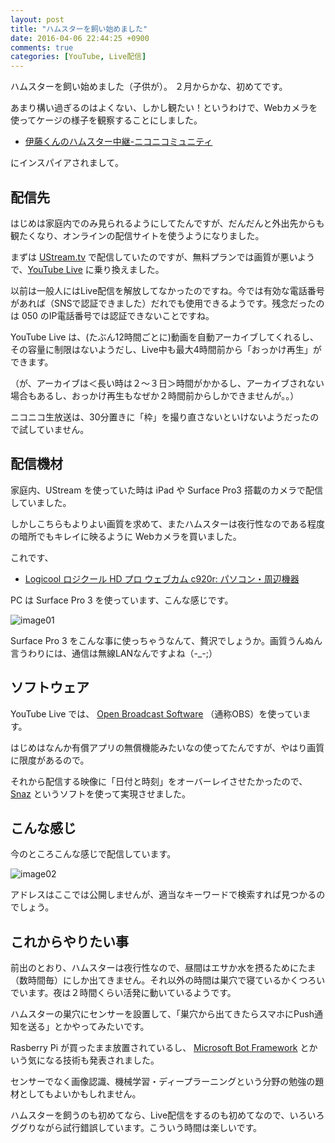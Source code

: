 ```yaml
---
layout: post
title: "ハムスターを飼い始めました"
date: 2016-04-06 22:44:25 +0900
comments: true
categories: [YouTube, Live配信]
---
```


ハムスターを飼い始めました（子供が）。
２月からかな、初めてです。

<!--more-->

あまり構い過ぎるのはよくない、しかし観たい！というわけで、Webカメラを使ってケージの様子を観察することにしました。

* [伊藤くんのハムスター中継-ニコニコミュニティ](http://com.nicovideo.jp/community/co2173122)

にインスパイアされまして。

## 配信先

はじめは家庭内でのみ見られるようにしてたんですが、だんだんと外出先からも観たくなり、オンラインの配信サイトを使うようになりました。

まずは [UStream.tv](http://www.ustream.tv/) で配信していたのですが、無料プランでは画質が悪いようで、[YouTube Live](https://www.youtube.com/live) に乗り換えました。

以前は一般人にはLive配信を解放してなかったのですね。今では有効な電話番号があれば（SNSで認証できました）だれでも使用できるようです。残念だったのは 050 のIP電話番号では認証できないことですね。

YouTube Live は、(たぶん12時間ごとに)動画を自動アーカイブしてくれるし、その容量に制限はないようだし、Live中も最大4時間前から「おっかけ再生」ができます。

（が、アーカイブは＜長い時は２〜３日＞時間がかかるし、アーカイブされない場合もあるし、おっかけ再生もなぜか２時間前からしかできませんが。。）

ニコニコ生放送は、30分置きに「枠」を撮り直さないといけないようだったので試していません。

## 配信機材

家庭内、UStream を使っていた時は iPad や Surface Pro3 搭載のカメラで配信していました。

しかしこちらもよりよい画質を求めて、またハムスターは夜行性なのである程度の暗所でもキレイに映るように Webカメラを買いました。

これです、

* [Logicool ロジクール HD プロ ウェブカム c920r: パソコン・周辺機器](http://www.amazon.co.jp/Logicool-%E3%83%AD%E3%82%B8%E3%82%AF%E3%83%BC%E3%83%AB-HD-%E3%82%A6%E3%82%A7%E3%83%96%E3%82%AB%E3%83%A0-c920r/dp/B0158F77Z2)

PC は Surface Pro 3 を使っています、こんな感じです。

![image01](https://pbs.twimg.com/media/CfB5Q5eUIAAtdMM.jpg)

Surface Pro 3 をこんな事に使っちゃうなんて、贅沢でしょうか。画質うんぬん言うわりには、通信は無線LANなんですよね（-_-;）

## ソフトウェア

YouTube Live では、 [Open Broadcast Software](https://obsproject.com/) （通称OBS）を使っています。

はじめはなんか有償アプリの無償機能みたいなの使ってたんですが、やはり画質に限度があるので。

それから配信する映像に「日付と時刻」をオーバーレイさせたかったので、[Snaz](https://obsproject.com/forum/resources/snaz.96/) というソフトを使って実現させました。

## こんな感じ

今のところこんな感じで配信しています。

![image02](https://dl.dropboxusercontent.com/u/264530/qiita/started_keep_a_hamster_01.png)

アドレスはここでは公開しませんが、適当なキーワードで検索すれば見つかるのでしょう。

## これからやりたい事

前出のとおり、ハムスターは夜行性なので、昼間はエサか水を摂るためにたま（数時間毎）にしか出てきません。それ以外の時間は巣穴で寝ているかくつろいでいます。夜は２時間くらい活発に動いているようです。

ハムスターの巣穴にセンサーを設置して、「巣穴から出てきたらスマホにPush通知を送る」とかやってみたいです。

Rasberry Pi が買ったまま放置されているし、 [Microsoft Bot Framework](https://dev.botframework.com/) とかいう気になる技術も発表されました。

センサーでなく画像認識、機械学習・ディープラーニングという分野の勉強の題材としてもよいかもしれません。

ハムスターを飼うのも初めてなら、Live配信をするのも初めてなので、いろいろググりながら試行錯誤しています。こういう時間は楽しいです。